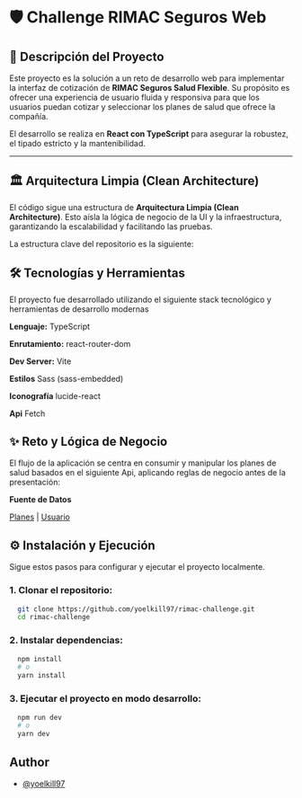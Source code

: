 
# 🛡️ Challenge RIMAC Seguros Web

## 🚀 Descripción del Proyecto

Este proyecto es la solución a un reto de desarrollo web para implementar la interfaz de cotización de **RIMAC Seguros Salud Flexible**. Su propósito es ofrecer una experiencia de usuario fluida y responsiva para que los usuarios puedan cotizar y seleccionar los planes de salud que ofrece la compañía.

El desarrollo se realiza en **React con TypeScript** para asegurar la robustez, el tipado estricto y la mantenibilidad.



---

## 🏛️ Arquitectura Limpia (Clean Architecture)

El código sigue una estructura de **Arquitectura Limpia (Clean Architecture)**. Esto aísla la lógica de negocio de la UI y la infraestructura, garantizando la escalabilidad y facilitando las pruebas.

La estructura clave del repositorio es la siguiente:

## 🛠️ Tecnologías y Herramientas
El proyecto fue desarrollado utilizando el siguiente stack tecnológico y herramientas de desarrollo modernas

**Lenguaje:** TypeScript

**Enrutamiento:** react-router-dom

**Dev Server:** Vite

**Estilos** Sass (sass-embedded)

**Iconografía** lucide-react

**Api** Fetch



## ✨ Reto y Lógica de Negocio

El flujo de la aplicación se centra en consumir y manipular los planes de salud basados en el siguiente Api, aplicando reglas de negocio antes de la presentación:

**Fuente de Datos**

[Planes](https://rimac-front-end-challenge.netlify.app/api/plans.json) | [Usuario](https://rimac-front-end-challenge.netlify.app/api/user.json)

## ⚙️ Instalación y Ejecución

Sigue estos pasos para configurar y ejecutar el proyecto localmente.

### 1. Clonar el repositorio:
```bash
  git clone https://github.com/yoelkill97/rimac-challenge.git
  cd rimac-challenge
```
### 2. Instalar dependencias:
```bash
  npm install
  # o
  yarn install
```
### 3. Ejecutar el proyecto en modo desarrollo:
```bash
  npm run dev
  # o
  yarn dev
```

## Author

- [@yoelkill97](https://github.com/yoelkill97)
